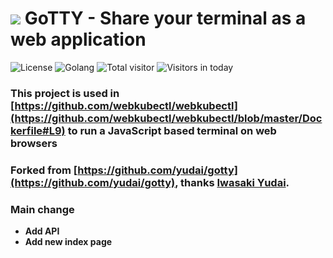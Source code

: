 # ![](https://raw.githubusercontent.com/webkubectl/gotty/master/resources/favicon.png) GoTTY - Share your terminal as a web application

![License](https://img.shields.io/badge/License-MIT.0-red)
![Golang](https://img.shields.io/badge/golang-1.12-brightgreen)
![Total visitor](https://visitor-count-badge.herokuapp.com/total.svg?repo_id=webkubectl-gotty)
![Visitors in today](https://visitor-count-badge.herokuapp.com/today.svg?repo_id=webkubectl-gotty)

### This project is used in [https://github.com/webkubectl/webkubectl](https://github.com/webkubectl/webkubectl/blob/master/Dockerfile#L9)  to run a JavaScript based terminal on web browsers

### Forked from [https://github.com/yudai/gotty](https://github.com/yudai/gotty), thanks [Iwasaki Yudai](https://github.com/yudai/gotty).

### Main change
-  **Add API**
-  **Add new index page**
